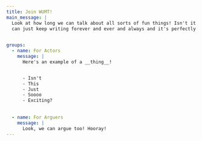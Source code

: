 ```yaml
---
title: Join WUMT!
main_message: |
  Look at how long we can talk about all sorts of fun things! Isn't it grand? I
  can just keep writing forever and ever and always and it's perfectly okay!

  
groups:
  - name: For Actors
    message: |
      Here's an example of a __thing__!


      - Isn't
      - This 
      - Just
      - Soooo
      - Exciting?
       
       
  - name: For Arguers
    message: |
      Look, we can argue too! Hooray!
---
```


